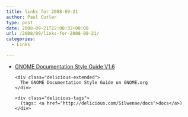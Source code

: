 ```yaml
---
title: links for 2008-09-21
author: Paul Cutler
type: post
date: 2008-09-21T22:00:32+00:00
url: /2008/09/links-for-2008-09-21/
categories:
  - Links

---
```

<ul class="delicious">
  <li>
    <div class="delicious-link">
      <a href="http://library.gnome.org/devel/gdp-style-guide/2.23/gdp-style-guide.html">GNOME Documentation Style Guide V1.6</a>
    </div>
    
    <div class="delicious-extended">
      The GNOME Documentation Style Guide on GNOME.org
    </div>
    
    <div class="delicious-tags">
      (tags: <a href="http://delicious.com/Silwenae/docs">docs</a>)
    </div>
  </li>
</ul>